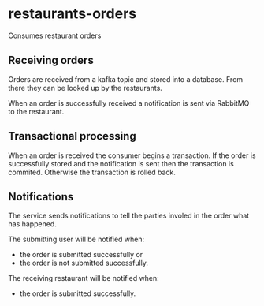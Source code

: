 # restaurants-orders
Consumes restaurant orders

## Receiving orders
Orders are received from a kafka topic and stored into a database.
From there they can be looked up by the restaurants.

When an order is successfully received a notification is sent via RabbitMQ
to the restaurant.

## Transactional processing
When an order is received the consumer begins a transaction.
If the order is successfully stored and the notification is sent then the
transaction is commited. Otherwise the transaction is rolled back.

## Notifications
The service sends notifications to tell the parties involed in the order
what has happened.

The submitting user will be notified when:
- the order is submitted successfully or
- the order is not submitted successfully.

The receiving restaurant will be notified when:
- the order is submitted successfully.
